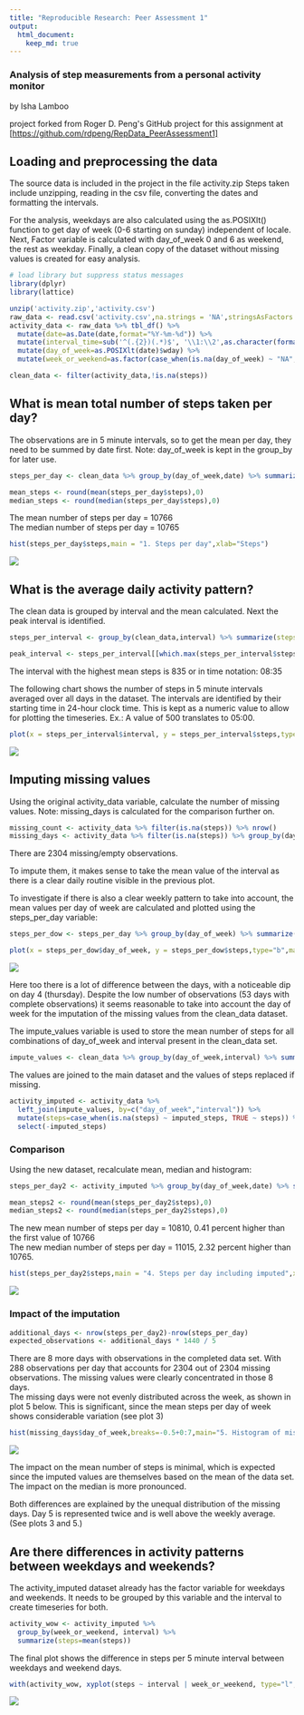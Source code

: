 ```yaml
---
title: "Reproducible Research: Peer Assessment 1"
output: 
  html_document:
    keep_md: true
---
```


### Analysis of step measurements from a personal activity monitor  
by Isha Lamboo

project forked from Roger D. Peng's GitHub project for this assignment
at [https://github.com/rdpeng/RepData_PeerAssessment1]

## Loading and preprocessing the data

The source data is included in the project in the file activity.zip
Steps taken include unzipping, reading in the csv file, converting the dates and formatting the intervals.

For the analysis, weekdays are also calculated using the as.POSIXlt() function to get
day of week (0-6 starting on sunday) independent of locale.  
Next, Factor variable is calculated with day_of_week 0 and 6 as weekend, the rest as weekday.
Finally, a clean copy of the dataset without missing values is created for easy analysis.


```r
# load library but suppress status messages
library(dplyr)
library(lattice)
```


```r
unzip('activity.zip','activity.csv')
raw_data <- read.csv('activity.csv',na.strings = 'NA',stringsAsFactors = FALSE)
activity_data <- raw_data %>% tbl_df() %>% 
  mutate(date=as.Date(date,format="%Y-%m-%d")) %>% 
  mutate(interval_time=sub('^(.{2})(.*)$', '\\1:\\2',as.character(formatC(interval, width=4,flag = "0")))) %>%
  mutate(day_of_week=as.POSIXlt(date)$wday) %>% 
  mutate(week_or_weekend=as.factor(case_when(is.na(day_of_week) ~ "NA", day_of_week==0 ~ "weekend", day_of_week==6 ~ "weekend", TRUE ~ "weekday")))

clean_data <- filter(activity_data,!is.na(steps)) 
```


## What is mean total number of steps taken per day?

The observations are in 5 minute intervals, so to get the mean per day, they need to be summed by date first.  Note: day_of_week is kept in the group_by for later use.


```r
steps_per_day <- clean_data %>% group_by(day_of_week,date) %>% summarize(steps=sum(steps))

mean_steps <- round(mean(steps_per_day$steps),0)
median_steps <- round(median(steps_per_day$steps),0)
```
The mean number of steps per day = 10766  
The median number of steps per day = 10765


```r
hist(steps_per_day$steps,main = "1. Steps per day",xlab="Steps")
```

![](PA1_template_files/figure-html/unnamed-chunk-4-1.png)<!-- -->


## What is the average daily activity pattern?

The clean data is grouped by interval and the mean calculated.
Next the peak interval is identified.


```r
steps_per_interval <- group_by(clean_data,interval) %>% summarize(steps=mean(steps))

peak_interval <- steps_per_interval[[which.max(steps_per_interval$steps),1]]
```

The interval with the highest mean steps is 835 or in time notation: 08:35

The following chart shows the number of steps in 5 minute intervals averaged over all days in the dataset.
The intervals are identified by their starting time in 24-hour clock time. This is kept as a numeric value to allow for plotting the timeseries. Ex.: A value of 500 translates to 05:00.



```r
plot(x = steps_per_interval$interval, y = steps_per_interval$steps,type="l",main="2. Mean steps per interval over all days",xlab="Interval",ylab="Steps")
```

![](PA1_template_files/figure-html/unnamed-chunk-6-1.png)<!-- -->


## Imputing missing values

Using the original activity_data variable, calculate the number of missing values.
Note: missing_days is calculated for the comparison further on.


```r
missing_count <- activity_data %>% filter(is.na(steps)) %>% nrow()
missing_days <- activity_data %>% filter(is.na(steps)) %>% group_by(day_of_week, date) %>% summarize(n())
```

There are 2304 missing/empty observations.

To impute them, it makes sense to take the mean value of the interval as there is a clear daily routine visible in the previous plot.  

To investigate if there is also a clear weekly pattern to take into account, the mean values per day of week are calculated and plotted using the steps_per_day variable: 

```r
steps_per_dow <- steps_per_day %>% group_by(day_of_week) %>% summarize(steps=mean(steps))
```


```r
plot(x = steps_per_dow$day_of_week, y = steps_per_dow$steps,type="b",main="3. Mean steps per day of week",xlab="Day (0 = sunday)",ylab="Steps",ylim=c(0,15000))
```

![](PA1_template_files/figure-html/unnamed-chunk-9-1.png)<!-- -->

Here too there is a lot of difference between the days, with a noticeable dip on day 4 (thursday). Despite the low number of observations (53 days with complete observations) it seems reasonable to take into account the day of week for the imputation of the missing values from the clean_data dataset.

The impute_values variable is used to store the mean number of steps for all combinations of day_of_week and interval present in the clean_data set.


```r
impute_values <- clean_data %>% group_by(day_of_week,interval) %>% summarize(imputed_steps=as.integer(mean(steps)))
```

The values are joined to the main dataset and the values of steps replaced if missing.


```r
activity_imputed <- activity_data %>% 
  left_join(impute_values, by=c("day_of_week","interval")) %>% 
  mutate(steps=case_when(is.na(steps) ~ imputed_steps, TRUE ~ steps)) %>% 
  select(-imputed_steps)
```

### Comparison

Using the new dataset, recalculate mean, median and histogram:


```r
steps_per_day2 <- activity_imputed %>% group_by(day_of_week,date) %>% summarize(steps=sum(steps))

mean_steps2 <- round(mean(steps_per_day2$steps),0)
median_steps2 <- round(median(steps_per_day2$steps),0)
```
The new mean number of steps per day = 10810, 0.41 percent higher than the first value of 10766  
The new median number of steps per day = 11015, 2.32 percent higher than 10765.  


```r
hist(steps_per_day2$steps,main = "4. Steps per day including imputed",xlab="Steps")
```

![](PA1_template_files/figure-html/unnamed-chunk-13-1.png)<!-- -->

### Impact of the imputation


```r
additional_days <- nrow(steps_per_day2)-nrow(steps_per_day)
expected_observations <- additional_days * 1440 / 5
```

There are 8 more days with observations in the completed data set. With 288 observations per day that accounts for 2304 out of 2304 missing observations. The missing values were clearly concentrated in those 8 days.  
The missing days were not evenly distributed across the week, as shown in plot 5 below.
This is significant, since the mean steps per day of week shows considerable variation (see plot 3)


```r
hist(missing_days$day_of_week,breaks=-0.5+0:7,main="5. Histogram of missing days across the week")
```

![](PA1_template_files/figure-html/unnamed-chunk-15-1.png)<!-- -->

The impact on the mean number of steps is minimal, which is expected since the imputed values are themselves based on the mean of the data set. The impact on the median is more pronounced. 

Both differences are explained by the unequal distribution of the missing days. Day 5 is represented twice and is well above the weekly average. (See plots 3 and 5.) 

## Are there differences in activity patterns between weekdays and weekends?

The activity_imputed dataset already has the factor variable for weekdays and weekends. It needs to be grouped by this variable and the interval to create timeseries for both.


```r
activity_wow <- activity_imputed %>% 
  group_by(week_or_weekend, interval) %>% 
  summarize(steps=mean(steps))
```

The final plot shows the difference in steps per 5 minute interval between weekdays and weekend days.


```r
with(activity_wow, xyplot(steps ~ interval | week_or_weekend, type="l", layout=c(1,2)))
```

![](PA1_template_files/figure-html/unnamed-chunk-17-1.png)<!-- -->
